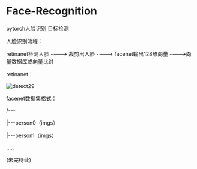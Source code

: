 # Face-Recognition
pytorch人脸识别 目标检测

人脸识别流程：

retinanet检测人脸 ----> 裁剪出人脸 ----> facenet输出128维向量 ---->向量数据库或向量比对

retinanet：

![detect29](G:\6\AI_code\cv\retinanet\retinanet\picture\detect29.png)

facenet数据集格式：

/---

  |---person0（imgs）

  |---person1（imgs）

.....

(未完待续)
